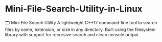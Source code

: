 # Mini-File-Search-Utility-in-Linux
🗂️ Mini File Search Utility  A lightweight C++17 command-line tool to search files by name, extension, or size in any directory. Built using the filesystem library with support for recursive search and clean console output.

